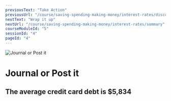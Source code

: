 ```yaml
---
previousText: "Take Action"
previousUrl: "/course/saving-spending-making-money/interest-rates/discussion"
nextText: "Wrap it up"
nextUrl: "/course/saving-spending-making-money/interest-rates/summary"
courseModuleId: "5"
sessionId: "4"
pageId: "4"
---
```



![Journal or Post it](/assets/img/journal-it.png)
# Journal or Post it
## The average credit card debt is  $5,834 
<!-- <sparkle-quiz question-id="231"></sparkle-quiz>
<sparkle-quiz question-id="232"></sparkle-quiz> -->
<sparkle-feed-post assignment-name="What is the secret to avoiding credit card debt?" ></sparkle-feed-post>
<sparkle-feed-post assignment-name="What is the next best action, if that is not possible?" ></sparkle-feed-post>
